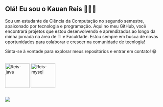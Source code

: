 ## Olá! Eu sou o Kauan Reis 🙋🏻‍♂️
Sou um estudante de Ciência da Computação no segundo semestre, apaixonado por tecnologia e programação. Aqui no meu GitHub, você encontrará projetos que estou desenvolvendo e aprendizados ao longo da minha jornada na área de TI e Faculdade. Estou sempre em busca de novas oportunidades para colaborar e crescer na comunidade de tecnlogia!

Sinta-se à vontade para explorar meus repositórios e entrar em contato! 😁

<div style="display: inline_block"><br>
  
  <img align="center" alt="Reis-java" height="80" width="80" src="https://cdn.jsdelivr.net/gh/devicons/devicon@latest/icons/java/java-original-wordmark.svg"/>
  <img align="center" alt="Reis-mysql" height="80" width="80" src="https://cdn.jsdelivr.net/gh/devicons/devicon@latest/icons/mysql/mysql-plain-wordmark.svg"/>

</div>

##

<div> 
    
  <a href="https://www.linkedin.com/in/kauanreiss" target="_blank"><img src="https://img.shields.io/badge/LinkedIn-0077B5?style=for-the-badge&logo=linkedin&logoColor=white"></a> 
  
</div>



